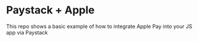 # Paystack + Apple

This repo shows a basic example of how to integrate Apple Pay into your JS app via Paystack
